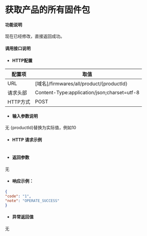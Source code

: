 # 获取产品的所有固件包

#### 功能说明

现在已经修改，直接返回成功。

#### 调用接口说明

* #### HTTP配置

| 配置项 | 取值 |
| --- | --- |
| URL | \[域名\]/firmwares/all/product/{productId} |
| 请求头部 | Content-Type:application/json;charset=utf-8 |
| HTTP方式 | POST |

* #### 输入参数说明

无
{productId}替换为实际值，例如10

* #### HTTP 请求示例

```json

```

* #### 返回参数
无

* #### 响应示例：

```json
{
"code": "1",
"note": "OPERATE_SUCCESS"
}
```

* #### 异常返回值

无



